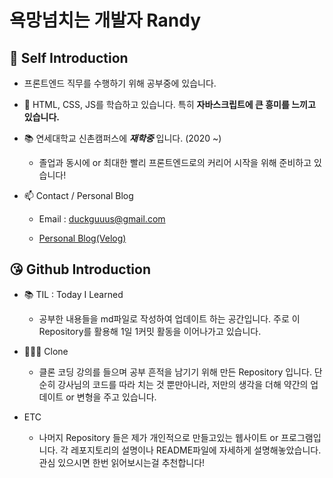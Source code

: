 # 욕망넘치는 개발자 Randy

## 👋 Self Introduction

- 프론트엔드 직무를 수행하기 위해 공부중에 있습니다.

- 🌱 HTML, CSS, JS를 학습하고 있습니다. 특히 __자바스크립트에 큰 흥미를 느끼고 있습니다.__

- 📚 연세대학교 신촌캠퍼스에 *__재학중__* 입니다. (2020 ~)

  - 졸업과 동시에 or 최대한 빨리 프론트엔드로의 커리어 시작을 위해 준비하고 있습니다!
  
- 📫 Contact / Personal Blog

  - Email : duckguuus@gmail.com

  - [Personal Blog(Velog)](https://velog.io/@duckgus)

## 😘 Github Introduction

- 📚 TIL : Today I Learned

  - 공부한 내용들을 md파일로 작성하여 업데이트 하는 공간입니다. 주로 이 Repository를 활용해 1일 1커밋 활동을 이어나가고 있습니다.

- 👨🏻‍💻 Clone

  - 클론 코딩 강의를 들으며 공부 흔적을 남기기 위해 만든 Repository 입니다. 단순히 강사님의 코드를 따라 치는 것 뿐만아니라, 저만의 생각을 더해 약간의 업데이트 or 변형을 주고 있습니다.

- ETC

  - 나머지 Repository 들은 제가 개인적으로 만들고있는 웹사이트 or 프로그램입니다. 각 레포지토리의 설명이나 README파일에 자세하게 설명해놓았습니다. 관심 있으시면 한번 읽어보시는걸 추천합니다!

<!---
Randy-Hwang/Randy-Hwang is a ✨ special ✨ repository because its `README.md` (this file) appears on your GitHub profile.
You can click the Preview link to take a look at your changes.
--->
